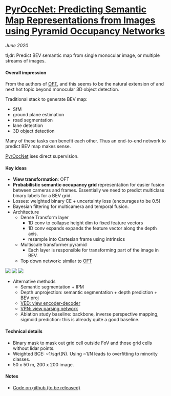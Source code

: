 # [PyrOccNet: Predicting Semantic Map Representations from Images using Pyramid Occupancy Networks](https://arxiv.org/abs/2003.13402)

_June 2020_

tl;dr: Predict BEV semantic map from single monocular image, or multiple streams of images. 

#### Overall impression
From the authors of [OFT](oft.md), and this seems to be the natural extension of and next hot topic beyond monocular 3D object detection. 

Traditional stack to generate BEV map:

- SfM
- ground plane estimation
- road segmentation
- lane detection
- 3D object detection

Many of these tasks can benefit each other. Thus an end-to-end network to predict BEV map makes sense. 

[PyrOccNet](pyroccnet.md) ises direct supervision. 

#### Key ideas
- **View transformation**: OFT
- **Probabilistic semantic occupancy grid** representation for easier fusion between cameras and frames. Essentially we need to predict multiclass binary labels for a BEV grid. 
- Losses: weighted binary CE + uncertainty loss (encourages to be 0.5)
- Bayesian filtering for multicamera and temporal fusion.
- Architecture
	- Dense Transform layer
		- 1D conv to collapse height dim to fixed feature vectors
		- 1D conv expands expands the feature vector along the depth axis. 
		- resample into Cartesian frame using intrinsics
	- Multiscale transformer pyramid
		- Each layer is responsible for transforming part of the image in BEV. 
	- Top down network: similar to [OFT](oft.md)

![](https://cdn-images-1.medium.com/max/1600/1*UphPVYQVvfm2SVx5Jaq8FQ.png)
![](https://cdn-images-1.medium.com/max/1600/1*HFIDuNoSsx6Cw1m4JuqRpg.png)
![](https://cdn-images-1.medium.com/max/1600/1*sUt090HXp_sFNst4vWg9nQ.png)
- Alternative methods
	- Semantic segmentation + IPM
	- Depth unprojection: semantic segmentation + depth prediction + BEV proj
	- [VED: view encoder-decoder](ved.md)
	- [VPN: view parsing network](vpn.md)
	- Ablation study baseline: backbone, inverse perspective mapping, sigmoid prediction: this is already quite a good baseline. 
	
#### Technical details
- Binary mask to mask out grid cell outside FoV and those grid cells without lidar points. 
- Weighted BCE: ~1/sqrt(N). Using ~1/N leads to overfitting to minority classes.
- 50 x 50 m, 200 x 200 image.

#### Notes
- [Code on github (to be released)](https://github.com/tom-roddick/mono-semantic-maps)

